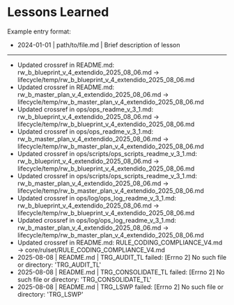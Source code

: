 # Lessons Learned

Example entry format:
- 2024-01-01 | path/to/file.md | Brief description of lesson

---

- Updated crossref in README.md: rw_b_blueprint_v_4_extendido_2025_08_06.md -> lifecycle/temp/rw_b_blueprint_v_4_extendido_2025_08_06.md
- Updated crossref in README.md: rw_b_master_plan_v_4_extendido_2025_08_06.md -> lifecycle/temp/rw_b_master_plan_v_4_extendido_2025_08_06.md
- Updated crossref in ops/ops_readme_v_3_1.md: rw_b_blueprint_v_4_extendido_2025_08_06.md -> lifecycle/temp/rw_b_blueprint_v_4_extendido_2025_08_06.md
- Updated crossref in ops/ops_readme_v_3_1.md: rw_b_master_plan_v_4_extendido_2025_08_06.md -> lifecycle/temp/rw_b_master_plan_v_4_extendido_2025_08_06.md
- Updated crossref in ops/scripts/ops_scripts_readme_v_3_1.md: rw_b_blueprint_v_4_extendido_2025_08_06.md -> lifecycle/temp/rw_b_blueprint_v_4_extendido_2025_08_06.md
- Updated crossref in ops/scripts/ops_scripts_readme_v_3_1.md: rw_b_master_plan_v_4_extendido_2025_08_06.md -> lifecycle/temp/rw_b_master_plan_v_4_extendido_2025_08_06.md
- Updated crossref in ops/log/ops_log_readme_v_3_1.md: rw_b_blueprint_v_4_extendido_2025_08_06.md -> lifecycle/temp/rw_b_blueprint_v_4_extendido_2025_08_06.md
- Updated crossref in ops/log/ops_log_readme_v_3_1.md: rw_b_master_plan_v_4_extendido_2025_08_06.md -> lifecycle/temp/rw_b_master_plan_v_4_extendido_2025_08_06.md
- Updated crossref in README.md: RULE_CODING_COMPLIANCE_V4.md -> core/rulset/RULE_CODING_COMPLIANCE_V4.md
- 2025-08-08 | README.md | TRG_AUDIT_TL failed: [Errno 2] No such file or directory: 'TRG_AUDIT_TL'
- 2025-08-08 | README.md | TRG_CONSOLIDATE_TL failed: [Errno 2] No such file or directory: 'TRG_CONSOLIDATE_TL'
- 2025-08-08 | README.md | TRG_LSWP failed: [Errno 2] No such file or directory: 'TRG_LSWP'
